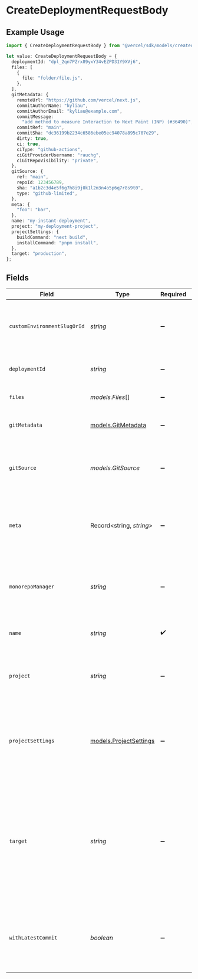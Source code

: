 # CreateDeploymentRequestBody

## Example Usage

```typescript
import { CreateDeploymentRequestBody } from "@vercel/sdk/models/createdeploymentop.js";

let value: CreateDeploymentRequestBody = {
  deploymentId: "dpl_2qn7PZrx89yxY34vEZPD31Y9XVj6",
  files: [
    {
      file: "folder/file.js",
    },
  ],
  gitMetadata: {
    remoteUrl: "https://github.com/vercel/next.js",
    commitAuthorName: "kyliau",
    commitAuthorEmail: "kyliau@example.com",
    commitMessage:
      "add method to measure Interaction to Next Paint (INP) (#36490)",
    commitRef: "main",
    commitSha: "dc36199b2234c6586ebe05ec94078a895c707e29",
    dirty: true,
    ci: true,
    ciType: "github-actions",
    ciGitProviderUsername: "rauchg",
    ciGitRepoVisibility: "private",
  },
  gitSource: {
    ref: "main",
    repoId: 123456789,
    sha: "a1b2c3d4e5f6g7h8i9j0k1l2m3n4o5p6q7r8s9t0",
    type: "github-limited",
  },
  meta: {
    "foo": "bar",
  },
  name: "my-instant-deployment",
  project: "my-deployment-project",
  projectSettings: {
    buildCommand: "next build",
    installCommand: "pnpm install",
  },
  target: "production",
};
```

## Fields

| Field                                                                                                                                                                                                                                                                                    | Type                                                                                                                                                                                                                                                                                     | Required                                                                                                                                                                                                                                                                                 | Description                                                                                                                                                                                                                                                                              | Example                                                                                                                                                                                                                                                                                  |
| ---------------------------------------------------------------------------------------------------------------------------------------------------------------------------------------------------------------------------------------------------------------------------------------- | ---------------------------------------------------------------------------------------------------------------------------------------------------------------------------------------------------------------------------------------------------------------------------------------- | ---------------------------------------------------------------------------------------------------------------------------------------------------------------------------------------------------------------------------------------------------------------------------------------- | ---------------------------------------------------------------------------------------------------------------------------------------------------------------------------------------------------------------------------------------------------------------------------------------- | ---------------------------------------------------------------------------------------------------------------------------------------------------------------------------------------------------------------------------------------------------------------------------------------- |
| `customEnvironmentSlugOrId`                                                                                                                                                                                                                                                              | *string*                                                                                                                                                                                                                                                                                 | :heavy_minus_sign:                                                                                                                                                                                                                                                                       | Deploy to a custom environment, which will override the default environment                                                                                                                                                                                                              |                                                                                                                                                                                                                                                                                          |
| `deploymentId`                                                                                                                                                                                                                                                                           | *string*                                                                                                                                                                                                                                                                                 | :heavy_minus_sign:                                                                                                                                                                                                                                                                       | An deployment id for an existing deployment to redeploy                                                                                                                                                                                                                                  | dpl_2qn7PZrx89yxY34vEZPD31Y9XVj6                                                                                                                                                                                                                                                         |
| `files`                                                                                                                                                                                                                                                                                  | *models.Files*[]                                                                                                                                                                                                                                                                         | :heavy_minus_sign:                                                                                                                                                                                                                                                                       | A list of objects with the files to be deployed                                                                                                                                                                                                                                          |                                                                                                                                                                                                                                                                                          |
| `gitMetadata`                                                                                                                                                                                                                                                                            | [models.GitMetadata](../models/gitmetadata.md)                                                                                                                                                                                                                                           | :heavy_minus_sign:                                                                                                                                                                                                                                                                       | Populates initial git metadata for different git providers.                                                                                                                                                                                                                              |                                                                                                                                                                                                                                                                                          |
| `gitSource`                                                                                                                                                                                                                                                                              | *models.GitSource*                                                                                                                                                                                                                                                                       | :heavy_minus_sign:                                                                                                                                                                                                                                                                       | Defines the Git Repository source to be deployed. This property can not be used in combination with `files`.                                                                                                                                                                             |                                                                                                                                                                                                                                                                                          |
| `meta`                                                                                                                                                                                                                                                                                   | Record<string, *string*>                                                                                                                                                                                                                                                                 | :heavy_minus_sign:                                                                                                                                                                                                                                                                       | An object containing the deployment's metadata. Multiple key-value pairs can be attached to a deployment                                                                                                                                                                                 | {<br/>"foo": "bar"<br/>}                                                                                                                                                                                                                                                                 |
| `monorepoManager`                                                                                                                                                                                                                                                                        | *string*                                                                                                                                                                                                                                                                                 | :heavy_minus_sign:                                                                                                                                                                                                                                                                       | The monorepo manager that is being used for this deployment. When `null` is used no monorepo manager is selected                                                                                                                                                                         |                                                                                                                                                                                                                                                                                          |
| `name`                                                                                                                                                                                                                                                                                   | *string*                                                                                                                                                                                                                                                                                 | :heavy_check_mark:                                                                                                                                                                                                                                                                       | A string with the project name used in the deployment URL                                                                                                                                                                                                                                | my-instant-deployment                                                                                                                                                                                                                                                                    |
| `project`                                                                                                                                                                                                                                                                                | *string*                                                                                                                                                                                                                                                                                 | :heavy_minus_sign:                                                                                                                                                                                                                                                                       | The target project identifier in which the deployment will be created. When defined, this parameter overrides name                                                                                                                                                                       | my-deployment-project                                                                                                                                                                                                                                                                    |
| `projectSettings`                                                                                                                                                                                                                                                                        | [models.ProjectSettings](../models/projectsettings.md)                                                                                                                                                                                                                                   | :heavy_minus_sign:                                                                                                                                                                                                                                                                       | Project settings that will be applied to the deployment. It is required for the first deployment of a project and will be saved for any following deployments                                                                                                                            |                                                                                                                                                                                                                                                                                          |
| `target`                                                                                                                                                                                                                                                                                 | *string*                                                                                                                                                                                                                                                                                 | :heavy_minus_sign:                                                                                                                                                                                                                                                                       | Either not defined, `staging`, `production`, or a custom environment identifier. If `staging`, a staging alias in the format `<project>-<team>.vercel.app` will be assigned. If `production`, any aliases defined in `alias` will be assigned. If omitted, the target will be `preview`. | production                                                                                                                                                                                                                                                                               |
| `withLatestCommit`                                                                                                                                                                                                                                                                       | *boolean*                                                                                                                                                                                                                                                                                | :heavy_minus_sign:                                                                                                                                                                                                                                                                       | When `true` and `deploymentId` is passed in, the sha from the previous deployment's `gitSource` is removed forcing the latest commit to be used.                                                                                                                                         |                                                                                                                                                                                                                                                                                          |
